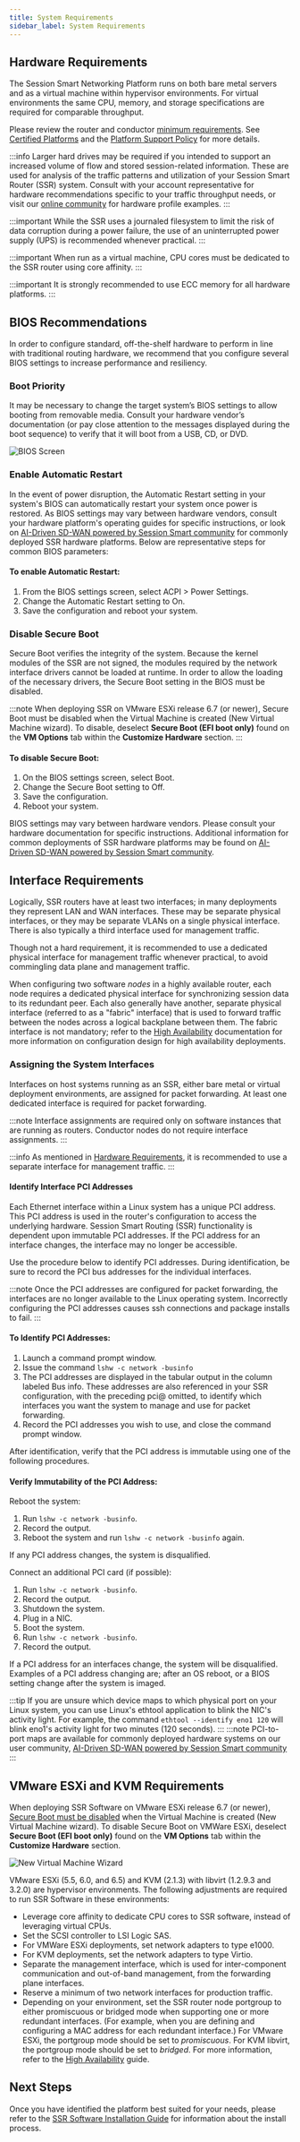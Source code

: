 ```yaml
---
title: System Requirements
sidebar_label: System Requirements
---
```

## Hardware Requirements
The Session Smart Networking Platform runs on both bare metal servers and as a virtual machine within hypervisor environments. For virtual environments the same CPU, memory, and storage specifications are required for comparable throughput.

Please review the router and conductor [minimum requirements](about_supported_platforms.md#minimum-platform-specifications). See [Certified Platforms](about_certified_platforms.mdx) and the [Platform Support Policy](about_supported_platforms.md) for more details.

:::info
Larger hard drives may be required if you intended to support an increased volume of flow and stored session-related information. These are used for analysis of the traffic patterns and utilization of your Session Smart Router (SSR) system. Consult with your account representative for hardware recommendations specific to your traffic throughput needs, or visit our [online community](https://community.juniper.net/answers/communities/community-home?CommunityKey=310d1a41-12fa-4627-9a99-880145a7c87c/) for hardware profile examples.
:::

:::important
While the SSR uses a journaled filesystem to limit the risk of data corruption during a power failure, the use of an uninterrupted power supply (UPS) is recommended whenever practical.
:::

:::important
When run as a virtual machine, CPU cores must be dedicated to the SSR router using core affinity.
:::

:::important
It is strongly recommended to use ECC memory for all hardware platforms.
:::

## BIOS Recommendations
In order to configure standard, off-the-shelf hardware to perform in line with traditional routing hardware, we recommend that you configure several BIOS settings to increase performance and resiliency.

### Boot Priority
It may be necessary to change the target system’s BIOS settings to allow booting from removable media. Consult your hardware vendor’s documentation (or pay close attention to the messages displayed during the boot sequence) to verify that it will boot from a USB, CD, or DVD.

![BIOS Screen](/img/intro_installation_bootable_media_bios.png)

### Enable Automatic Restart
In the event of power disruption, the Automatic Restart setting in your system's BIOS can automatically restart your system once power is restored. As BIOS settings may vary between hardware vendors, consult your hardware platform's operating guides for specific instructions, or look on [AI-Driven SD-WAN powered by Session Smart community](https://community.juniper.net/answers/communities/community-home?CommunityKey=310d1a41-12fa-4627-9a99-880145a7c87c/) for commonly deployed SSR hardware platforms. Below are representative steps for common BIOS parameters:

#### To enable Automatic Restart:
1. From the BIOS settings screen, select ACPI \> Power Settings.
2. Change the Automatic Restart setting to On.
3. Save the configuration and reboot your system. 

### Disable Secure Boot
Secure Boot verifies the integrity of the system. Because the kernel modules of the SSR are not signed, the modules required by the network interface drivers cannot be loaded at runtime. In order to allow the loading of the necessary drivers, the Secure Boot setting in the BIOS must be disabled. 

:::note
When deploying SSR on VMware ESXi release 6.7 (or newer), Secure Boot must be disabled when the Virtual Machine is created (New Virtual Machine wizard). To disable, deselect **Secure Boot (EFI boot only)** found on the **VM Options** tab within the **Customize Hardware** section.
:::

#### To disable Secure Boot:
1. On the BIOS settings screen, select Boot.
2. Change the Secure Boot setting to Off.
3. Save the configuration.
4. Reboot your system.

BIOS settings may vary between hardware vendors. Please consult your hardware documentation for specific instructions. Additional information for common deployments of SSR hardware platforms may be found on [AI-Driven SD-WAN powered by Session Smart community](https://community.juniper.net/answers/communities/community-home?CommunityKey=310d1a41-12fa-4627-9a99-880145a7c87c/).

## Interface Requirements
Logically, SSR routers have at least two interfaces; in many deployments they represent LAN and WAN interfaces. These may be separate physical interfaces, or they may be separate VLANs on a single physical interface. There is also typically a third interface used for management traffic.

Though not a hard requirement, it is recommended to use a dedicated physical interface for management traffic whenever practical, to avoid commingling data plane and management traffic.

When configuring two software _nodes_ in a highly available router, each node requires a dedicated physical interface for synchronizing session data to its redundant peer. Each also generally have another, separate physical interface (referred to as a "fabric" interface) that is used to forward traffic between the nodes across a logical backplane between them. The fabric interface is not mandatory; refer to the [High Availability](config_ha.md) documentation for more information on configuration design for high availability deployments.

### Assigning the System Interfaces
Interfaces on host systems running as an SSR, either bare metal or virtual deployment environments, are assigned for packet forwarding. At least one dedicated interface is required for packet forwarding.

:::note
Interface assignments are required only on software instances that are running as routers. Conductor nodes do not require interface assignments.
:::

:::info
As mentioned in [Hardware Requirements](#hardware-requirements), it is recommended to use a separate interface for management traffic.
:::

#### Identify Interface PCI Addresses
Each Ethernet interface within a Linux system has a unique PCI address. This PCI address is used in the router's configuration to access the underlying hardware. Session Smart Routing (SSR) functionality is dependent upon immutable PCI addresses. If the PCI address for an interface changes, the interface may no longer be accessible. 

Use the procedure below to identify PCI addresses. During identification, be sure to record the PCI bus addresses for the individual interfaces.

:::note
Once the PCI addresses are configured for packet forwarding, the interfaces are no longer available to the Linux operating system. Incorrectly configuring the PCI addresses causes ssh connections and package installs to fail.
:::

#### To Identify PCI Addresses:
1. Launch a command prompt window.
2. Issue the command `lshw -c network -businfo`
3. The PCI addresses are displayed in the tabular output in the column labeled Bus info. These addresses are also referenced in your SSR configuration, with the preceding pci@ omitted, to identify which interfaces you want the system to manage and use for packet forwarding.
4. Record the PCI addresses you wish to use, and close the command prompt window.

After identification, verify that the PCI address is immutable using one of the following procedures.

#### Verify Immutability of the PCI Address:

Reboot the system:
1. Run `lshw -c network -businfo`. 
2. Record the output. 
3. Reboot the system and run `lshw -c network -businfo` again.

If any PCI address changes, the system is disqualified.

Connect an additional PCI card (if possible): 
1. Run `lshw -c network -businfo`. 
2. Record the output. 
3. Shutdown the system.
4. Plug in a NIC.
5. Boot the system.
6. Run `lshw -c network -businfo`. 
7. Record the output. 

If a PCI address for an interfaces change, the system will be disqualified. Examples of a PCI address changing are; after an OS reboot, or a BIOS setting change after the system is imaged. 


:::tip
If you are unsure which device maps to which physical port on your Linux system, you can use Linux's ethtool application to blink the NIC's activity light. For example, the command `ethtool --identify eno1 120` will blink eno1's activity light for two minutes (120 seconds).
:::
:::note
PCI-to-port maps are available for commonly deployed hardware systems on our user community, [AI-Driven SD-WAN powered by Session Smart community](https://community.juniper.net/answers/communities/community-home?CommunityKey=310d1a41-12fa-4627-9a99-880145a7c87c/)
:::

## VMware ESXi and KVM Requirements
When deploying SSR Software on VMware ESXi release 6.7 (or newer), [Secure Boot must be disabled](#disable-secure-boot) when the Virtual Machine is created (New Virtual Machine wizard). 
To disable Secure Boot on VMWare ESXi, deselect **Secure Boot (EFI boot only)** found on the **VM Options** tab within the **Customize Hardware** section.

![New Virtual Machine Wizard](/img/intro_vmware_secureboot.png)

VMware ESXi (5.5, 6.0, and 6.5) and KVM (2.1.3) with libvirt (1.2.9.3 and 3.2.0) are hypervisor environments. The following adjustments are required to run SSR Software in these environments: 
- Leverage core affinity to dedicate CPU cores to SSR software, instead of leveraging virtual CPUs.
- Set the SCSI controller to LSI Logic SAS.
- For VMWare ESXi deployments, set network adapters to type e1000. 
- For KVM deployments, set the network adapters to type Virtio. 
- Separate the management interface, which is used for inter-component communication and out-of-band management, from the forwarding plane interfaces. 
- Reserve a minimum of two network interfaces for production traffic.
- Depending on your environment, set the SSR router node portgroup to either promiscuous or bridged mode when supporting one or more redundant interfaces. (For example, when you are defining and configuring a MAC address for each redundant interface.) For VMware ESXi, the portgroup mode should be set to _promiscuous_. For KVM libvirt, the portgroup mode should be set to _bridged_. For more information, refer to the [High Availability](config_ha.md) guide.

## Next Steps
Once you have identified the platform best suited for your needs, please refer to the [SSR Software Installation Guide](intro_installation.md) for information about the install process. 
